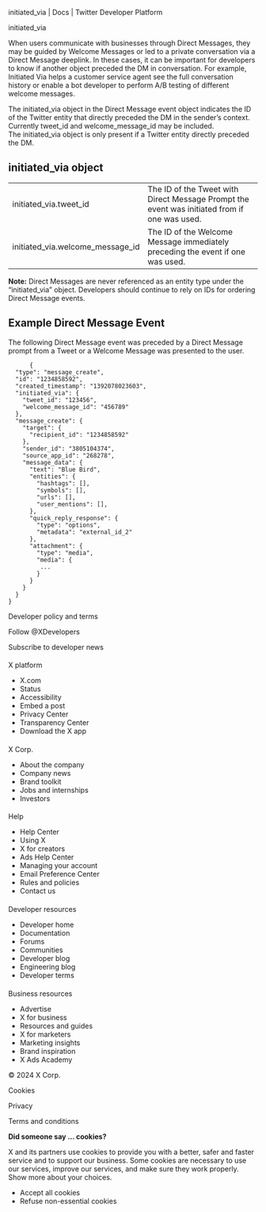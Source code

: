
initiated\_via | Docs | Twitter Developer Platform 

initiated\_via

When users communicate with businesses through Direct Messages, they may be guided by Welcome Messages or led to a private conversation via a Direct Message deeplink. In these cases, it can be important for developers to know if another object preceded the DM in conversation. For example, Initiated Via helps a customer service agent see the full conversation history or enable a bot developer to perform A/B testing of different welcome messages.

The initiated\_via object in the Direct Message event object indicates the ID of the Twitter entity that directly preceded the DM in the sender’s context. Currently tweet\_id and welcome\_message\_id may be included. The initiated\_via object is only present if a Twitter entity directly preceded the DM.

initiated\_via object
---------------------

|  |  |
| --- | --- |
| initiated\_via.tweet\_id | The ID of the Tweet with Direct Message Prompt the event was initiated from if one was used. |
| initiated\_via.welcome\_message\_id | The ID of the Welcome Message immediately preceding the event if one was used. |

**Note:** Direct Messages are never referenced as an entity type under the “initiated\_via” object. Developers should continue to rely on IDs for ordering Direct Message events.

Example Direct Message Event
----------------------------

The following Direct Message event was preceded by a Direct Message prompt from a Tweet or a Welcome Message was presented to the user.  

```
      {
  "type": "message_create",
  "id": "1234858592",
  "created_timestamp": "1392078023603",
  "initiated_via": {
    "tweet_id": "123456",
    "welcome_message_id": "456789"
  },
  "message_create": {
    "target": {
      "recipient_id": "1234858592"
    },
    "sender_id": "3805104374",
    "source_app_id": "268278",
    "message_data": {
      "text": "Blue Bird",
      "entities": {
        "hashtags": [],
        "symbols": [],
        "urls": [],
        "user_mentions": [],
      },
      "quick_reply_response": {
        "type": "options",
        "metadata": "external_id_2"
      },
      "attachment": {
        "type": "media",
        "media": {
         ...
        }
      }
    }
  }
}
```

Developer policy and terms

Follow @XDevelopers

Subscribe to developer news

#### 
 X platform

* X.com
* Status
* Accessibility
* Embed a post
* Privacy Center
* Transparency Center
* Download the X app

#### 
 X Corp.

* About the company
* Company news
* Brand toolkit
* Jobs and internships
* Investors

#### 
 Help

* Help Center
* Using X
* X for creators
* Ads Help Center
* Managing your account
* Email Preference Center
* Rules and policies
* Contact us

#### 
 Developer resources

* Developer home
* Documentation
* Forums
* Communities
* Developer blog
* Engineering blog
* Developer terms

#### 
 Business resources

* Advertise
* X for business
* Resources and guides
* X for marketers
* Marketing insights
* Brand inspiration
* X Ads Academy

 © 2024 X Corp.

Cookies

Privacy

Terms and conditions

**Did someone say … cookies?**  

 X and its partners use cookies to provide you with a better, safer and
 faster service and to support our business. Some cookies are necessary to use
 our services, improve our services, and make sure they work properly.
 Show more about your choices.

* Accept all cookies
* Refuse non-essential cookies